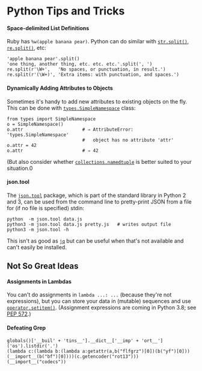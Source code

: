 Python Tips and Tricks
======================

#### Space-delimited List Definitions

Ruby has `%w(apple banana pear)`. Python can do similar with
[`str.split()`], [`re.split()`], etc:

    'apple banana pear'.split()
    'one thing, another thing, etc. etc. etc.'.split(', ')
    re.split(r'\W+',   'No spaces, or punctuation, in result.')
    re.split(r'(\W+)', 'Extra items: with punctuation, and spaces.')

[`str.split()`]: https://docs.python.org/3/library/stdtypes.html#str.split
[`re.split()`]: https://docs.python.org/3/library/re.html#re.split

#### Dynamically Adding Attributes to Objects

Sometimes it's handy to add new attributes to existing objects on the
fly. This can be done with [`types.SimpleNamespace`] class:

    from types import SimpleNamespace
    o = SimpleNamespace()
    o.attr                      # ⇒ AttributeError: 'types.SimpleNamespace'
                                #   object has no attribute 'attr'
    o.attr = 42
    o.attr                      # ⇒ 42

(But also consider whether [`collections.namedtuple`] is better suited
to your situation.0

[`collections.namedtuple`]: https://docs.python.org/3/library/collections.html#collections.namedtuple
[`types.SimpleNamespace`]: https://docs.python.org/3/library/types.html#types.SimpleNamespace

#### json.tool

The [`json.tool`] package, which is part of the standard library in
Python 2 and 3, can be used from the command line to pretty-print JSON
from a file for (if no file is specified) stdin:

    python  -m json.tool data.js
    python3 -m json.tool data.js pretty.js   # writes output file
    python3 -m json.tool -h

This isn't as good as [`jq`](../jq.md) but can be useful when that's
not available and can't easily be installed.

[`json.tool`]: https://docs.python.org/3/library/json.html#module-json.tool


Not So Great Ideas
------------------

#### Assignments in Lambdas

You can't do assignments in `lambda ...: ...` (because they're not
expressions), but you can store your data in (mutable) sequences and
use [`operator.setitem()`]. (Assignment expressions are coming in
Python 3.8; see [PEP 572].)

[PEP 572]: https://www.python.org/dev/peps/pep-0572/
[`operator.setitem()`]: https://docs.python.org/3/library/operator.html#operator.setitem

#### Defeating Grep

    globals()['__buil' + 'tins__'].__dict__['__imp' + 'ort__']('os').listdir('.')
    (lambda c:(lambda b:(lambda a:getattr(a,b("flfgrz")[0])(b("yf")[0]))(__import__(b("bf")[0])))(c.getencoder("rot13")))(__import__("codecs"))
